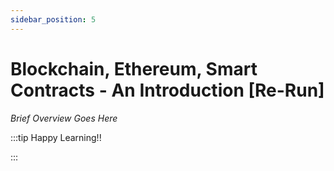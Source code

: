 ```yaml
---
sidebar_position: 5
---
```


# Blockchain, Ethereum, Smart Contracts - An Introduction [Re-Run]

_Brief Overview Goes Here_

:::tip Happy Learning!!

<QuestButton text="Go To Quest" link="https://app.stackup.dev/quest_page/blockchain-ethereum-smart-contracts---an-introduction-[re-run]" />

:::
